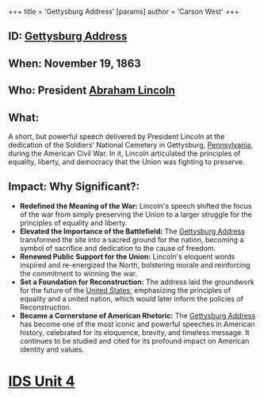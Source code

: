 +++
 title = 'Gettysburg Address'
[params]
	author = 'Carson West'
+++
## ID: [Gettysburg Address](./../gettysburg-address/) 
## When: November 19, 1863

## Who: President [Abraham Lincoln](./../abraham-lincoln/) 
## What: 
A short, but powerful speech delivered by President Lincoln at the dedication of the Soldiers' National Cemetery in Gettysburg, [Pennsylvania](./../pennsylvania/), during the American Civil War. In it, Lincoln articulated the principles of equality, liberty, and democracy that the Union was fighting to preserve.

## Impact: Why Significant?:

* **Redefined the Meaning of the War:** Lincoln's speech shifted the focus of the war from simply preserving the Union to a larger struggle for the principles of equality and liberty.
* **Elevated the Importance of the Battlefield:** The [Gettysburg Address](./../gettysburg-address/) transformed the site into a sacred ground for the nation, becoming a symbol of sacrifice and dedication to the cause of freedom.
* **Renewed Public Support for the Union:** Lincoln's eloquent words inspired and re-energized the North, bolstering morale and reinforcing the commitment to winning the war.
* **Set a Foundation for Reconstruction:** The address laid the groundwork for the future of the [United States](./../united-states/), emphasizing the principles of equality and a united nation, which would later inform the policies of Reconstruction.
* **Became a Cornerstone of American Rhetoric:** The [Gettysburg Address](./../gettysburg-address/) has become one of the most iconic and powerful speeches in American history, celebrated for its eloquence, brevity, and timeless message. It continues to be studied and cited for its profound impact on American identity and values. 

# [IDS Unit 4](./../ids-unit-4/)